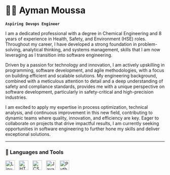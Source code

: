 # 🏄‍♂️ Ayman Moussa

**`Aspiring Devops Engineer`**

I am a dedicated professional with a degree in Chemical Engineering and 8 years of experience in Health, Safety, and Environment (HSE) roles. Throughout my career, I have developed a strong foundation in problem-solving, analytical thinking, and systems management, skills that I am now leveraging as I transition into software engineering.

Driven by a passion for technology and innovation, I am actively upskilling in programming, software development, and agile methodologies, with a focus on building efficient and scalable solutions. My engineering background, combined with a meticulous attention to detail and a deep understanding of safety and compliance standards, provides me with a unique perspective on software development, particularly in safety-critical and high-precision industries.

I am excited to apply my expertise in process optimization, technical analysis, and continuous improvement in this new field, contributing to dynamic teams where quality, innovation, and efficiency are key. Eager to collaborate on projects that drive impactful results, I am currently seeking opportunities in software engineering to further hone my skills and deliver exceptional solutions.

---

### 🧰 Languages and Tools


<img align="left" alt="Linux" width="30px" style="padding-right:10px;" src="https://cdn.jsdelivr.net/gh/devicons/devicon/icons/linux/linux-original.svg" />
<img align="left" alt="HTML" width="30px" style="padding-right:10px;" src="https://cdn.jsdelivr.net/gh/devicons/devicon/icons/html5/html5-plain.svg" />
<img align="left" alt="CSS" width="30px" style="padding-right:10px;" src="https://cdn.jsdelivr.net/gh/devicons/devicon/icons/css3/css3-plain.svg" />
<img align="left" alt="JavaScript" width="30px" style="padding-right:10px;" src="https://cdn.jsdelivr.net/gh/devicons/devicon/icons/javascript/javascript-plain.svg" />
<img align="left" alt="Python" width="30px" style="padding-right:10px;" src="https://cdn.jsdelivr.net/gh/devicons/devicon/icons/python/python-plain.svg" />

<br />





